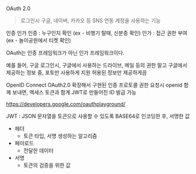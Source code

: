 OAuth 2.0 
> 로그인시 구글, 네이버, 카카오 등 SNS 연동 계정을 사용하는 기능

인증 인가
인증 : 누구인지 확인 (ex - 비행기 탈때, 신분증 확인)
인가 : 접근 권한 부여 (ex - 놀이공원에서 티켓 확인)

OAuth는 인증 프레임워크가 아닌 인가 프레임워크이다. 

예를 들어, 
구글 로그인시, 구글에서 사용하는 드라이브, 메일 등의 권한 말고
구글에서 제공하는 정보 중, 포토만 사용하게 지원
허용된 정보만 제공하게끔 

OpenID Connect 
OAuth2.0 확장해서 구현된 인증 프로토콜
권한 요청시 openid 함께 보내면, 엑세스 토큰과 함계 JWT로 만들어진 ID 발급 가능 

https://developers.google.com/oauthplayground/

JWT : JSON 문자열을 토큰으로 사용할 수 있도록 BASE64로 인코딩한 후, 서명한 값
- 헤더
  - 토큰 타입, 서명 생성하는 알고리즘 
- 페이로드
  - 전달한 데이터
- 서명
  - 토큰의 검증을 위한 값
